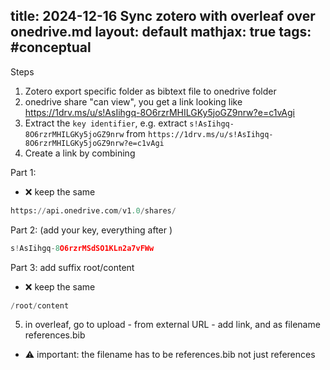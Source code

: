 
 title: 2024-12-16 Sync zotero with overleaf over onedrive.md
 layout: default 
mathjax: true
tags: #conceptual
---
Steps

1. Zotero export specific folder as bibtext file to onedrive folder
2. onedrive share "can view", you get a link looking like https://1drv.ms/u/s!AsIihgq-8O6rzrMHILGKy5joGZ9nrw?e=c1vAgi
3. Extract the `key identifier`, e.g. extract `s!AsIihgq-8O6rzrMHILGKy5joGZ9nrw` from `https://1drv.ms/u/s!AsIihgq-8O6rzrMHILGKy5joGZ9nrw?e=c1vAgi`
4. Create a link by combining

Part 1:
- ❌ keep the same
```python
https://api.onedrive.com/v1.0/shares/
```

Part 2: (add your key, everything after )
```python
s!AsIihgq-8O6rzrMSdSO1KLn2a7vFWw
```

Part 3: add suffix root/content 
- ❌ keep the same
```python
/root/content
```

5. in overleaf, go to upload - from external URL - add link, and as filename references.bib
- ⚠️ important: the filename has to be references.bib not just references